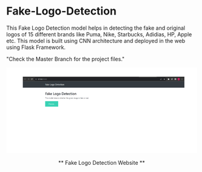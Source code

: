 # Fake-Logo-Detection
This Fake Logo Detection model helps in detecting the fake and original logos of 15 different brands like Puma, Nike, Starbucks, Adidias, HP, Apple etc. This model is built using CNN architecture and deployed in the web using Flask Framework.

"Check the Master Branch for the project files."

![Fake Logo Detection Website](Website.png "Fake Logo Detection Website")

<div align="center">
  ** Fake Logo Detection Website **
</div>

